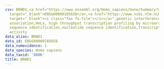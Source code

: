 ```yaml
---
csv: BRWD1,<a href="https://www.ensembl.org/Homo_sapiens/Gene/Summary?db=core;g=ENSG00000185658"
  target="_blank">ENSG00000185658</a>,<a href="https://www.ncbi.nlm.nih.gov/pubmed/17216044"
  target="_blank"><i class="fas fa-file"></i></a>",genetic interference,functional
  association,HeLa, high throughput transcription profiling by microarray,nucleotide
  sequence identification,nucleotide sequence identification,transcriptional regulation,down-regulates
  activity
data_alias: BRWD1
data_id: ENSG00000185658
data_numevidence: 1
data_species: Homo sapiens
data_taxid: '9606'
title: BRWD1
---
```

